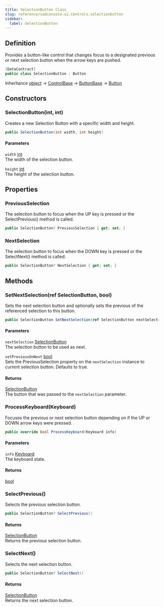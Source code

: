 ```yaml
---
title: SelectionButton Class
slug: reference/sadconsole.ui.controls.selectionbutton
sidebar:
  label: SelectionButton
---
```

## Definition

Provides a button-like control that changes focus to a designated previous or next selection button when the arrow keys are pushed.

```csharp title="C#"
[DataContract]
public class SelectionButton : Button
```

Inheritance [object](https://learn.microsoft.com/dotnet/api/system.object/) → [ControlBase](../sadconsole.ui.controls.controlbase/) → [ButtonBase](../sadconsole.ui.controls.buttonbase/) → [Button](../sadconsole.ui.controls.button/)

## Constructors

### SelectionButton(int, int)

Creates a new Selection Button with a specific width and height.

```csharp title="C#"
public SelectionButton(int width, int height)
```

#### Parameters

`width` [int](https://learn.microsoft.com/dotnet/api/system.int32/)  
The width of the selection button.

`height` [int](https://learn.microsoft.com/dotnet/api/system.int32/)  
The height of the selection button.


## Properties

### PreviousSelection

The selection button to focus when the UP key is pressed or the SelectPrevious() method is called.

```csharp title="C#"
public SelectionButton? PreviousSelection { get; set; }
```

### NextSelection

The selection button to focus when the DOWN key is pressed or the SelectNext() method is called.

```csharp title="C#"
public SelectionButton? NextSelection { get; set; }
```

## Methods

### SetNextSelection(ref SelectionButton, bool)

Sets the next selection button and optionally sets the previous of the referenced selection to this button.

```csharp title="C#"
public SelectionButton SetNextSelection(ref SelectionButton nextSelection, bool setPreviousOnNext = true)
```

#### Parameters

`nextSelection` [SelectionButton](../sadconsole.ui.controls.selectionbutton/)  
The selection button to be used as next.

`setPreviousOnNext` [bool](https://learn.microsoft.com/dotnet/api/system.boolean/)  
Sets the PreviousSelection property on the <code class="paramref">nextSelection</code> instance to current selection button. Defaults to true.

#### Returns

[SelectionButton](../sadconsole.ui.controls.selectionbutton/)  
The button that was passed to the `nextSelection` parameter.

### ProcessKeyboard(Keyboard)

Focuses the previous or next selection button depending on if the UP or DOWN arrow keys were pressed.

```csharp title="C#"
public override bool ProcessKeyboard(Keyboard info)
```

#### Parameters

`info` [Keyboard](../sadconsole.input.keyboard/)  
The keyboard state.

#### Returns

[bool](https://learn.microsoft.com/dotnet/api/system.boolean/)

### SelectPrevious()

Selects the previous selection button.

```csharp title="C#"
public SelectionButton? SelectPrevious()
```

#### Returns

[SelectionButton](../sadconsole.ui.controls.selectionbutton/)  
Returns the previous selection button.

### SelectNext()

Selects the next selection button.

```csharp title="C#"
public SelectionButton? SelectNext()
```

#### Returns

[SelectionButton](../sadconsole.ui.controls.selectionbutton/)  
Returns the next selection button.